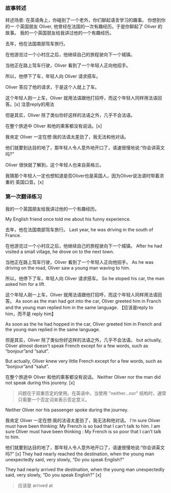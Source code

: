 ### 故事转述
转述场景:
在英语角上，你碰到了一个老外，你们聊起语言学习的趣事。
你想到你的一 个英国朋友 Oliver, 他曾经在法国的一次有趣经历。于是你聊起了 Oliver 的故事。
我的一个英国朋友给我讲过他的一个有趣经历。

去年，他在法国南部驾车旅行。

在他游览过一个小村庄之后，他继续自己的旅程驶向下一个城镇。

当他正在路上驾车行驶，Oliver 看到了一个年轻人正向他招手。

所以，他停下了车，年轻人向 Oliver 请求搭车。

Oliver 答应了他的请求，于是这个人就上了车。

这个年轻人刚一上车，Oliver 就用法语跟他打招呼，而这个年轻人同样用法语回答。[x] 注意reply的用法

但是其实，Oliver 除了类似你好这样的法语之外，几乎不会法语。

在整个旅途中 Oliver 和他的乘客都没有说话。[x] 

我肯定 Oliver 一定在想:我的法语太差劲了，我无法和他对话。

他们就要到达目的地了，那年轻人令人意外地开口了，语速很慢地说:“你会讲英文吗?”

Oliver 很快就了解到，这个年轻人也来自英格兰。

我猜那个年轻人一定也想知道是否Oliver也是英国人，因为Oliver说法语时带着浓重的 英国口音。[x]

### 第一次翻译练习 

我的一个英国朋友给我讲过他的一个有趣经历。

My English friend once told me about his funny experience.

去年，他在法国南部驾车旅行。
Last year, he was driving in the south of France.

在他游览过一个小村庄之后，他继续自己的旅程驶向下一个城镇。
After he had visited a small village, he drove on to the next town.

当他正在路上驾车行驶，Oliver 看到了一个年轻人正向他招手。
As he was driving on the road, Oliver saw a young man waving to him.

所以，他停下了车，年轻人向 Oliver 请求搭车。
So he stoped his car, the man asked him for a lift.

这个年轻人刚一上车，Oliver 就用法语跟他打招呼，而这个年轻人同样用法语回答。
As soon as the man had got into the car, Oliver greeted him in Franch and the young man replied him in the same language. 【应该是reply to him，而不是 reply him】

As soon as the he had hopped in the car, Oliver greeted him in French and the young man replied in the same language.

但是其实，Oliver 除了类似你好这样的法语之外，几乎不会法语。
but actually, Oliver almost doesn't speak French except for a few words, such as “bonjour”and “salut”.

But actually, Oliver knew very little French except for a few words, such as “bonjour”and “salut”.

在整个旅途中 Oliver 和他的乘客都没有说话。
Neither Oliver nor the man did not speak during this joureny. [x]

> 问题在于双重否定的使用。在英语中，当使用 "neither...nor" 结构时，通常只需要一个否定词来表示否定意义。

Neither Oliver nor his passenger spoke during the journey. 

我肯定 Oliver 一定在想:我的法语太差劲了，我无法和他对话。
I'm sure Oliver must have been thinking: My French is so bad that I can't talk to him.
I am sure Oliver must have been thinking : My French is so poor that I can’t talk to him.


他们就要到达目的地了，那年轻人令人意外地开口了，语速很慢地说:“你会讲英文吗?” [x]
They had nearly reached the destination, when the young man unexpectedly said, very slowly, “Do you speak English?”

They had nearly arrived the destination, when the young man unexpectedly said, very slowly, “Do you speak English?” [x] 

> 应该是 arrived at
















